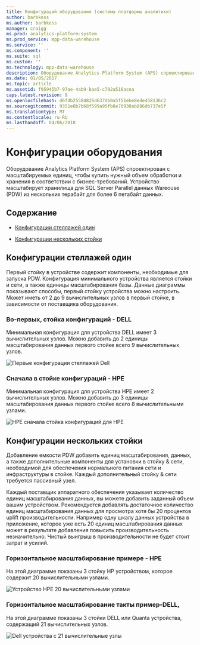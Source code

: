 ```yaml
---
title: Конфигураций оборудования (система платформы аналитики)
author: barbkess
ms.author: barbkess
manager: craigg
ms.prod: analytics-platform-system
ms.prod_service: mpp-data-warehouse
ms.service: ''
ms.component: ''
ms.suite: sql
ms.custom: ''
ms.technology: mpp-data-warehouse
description: Оборудование Analytics Platform System (APS) спроектирован с масштабируемых единиц, чтобы купить нужный объем обработки и хранения в соответствии с бизнес-требований.
ms.date: 01/05/2017
ms.topic: article
ms.assetid: f95945b7-97ae-4ab9-bae5-c792a516acea
caps.latest.revision: 9
ms.openlocfilehash: d6f4b25584826d637db0a5f51ebe8ede458136c2
ms.sourcegitcommit: 9351e8b7b68f599a95fb8e76930ab886db737e5f
ms.translationtype: MT
ms.contentlocale: ru-RU
ms.lasthandoff: 04/06/2018
---
```

# <a name="hardware-configurations"></a>Конфигурации оборудования
Оборудование Analytics Platform System (APS) спроектирован с масштабируемых единиц, чтобы купить нужный объем обработки и хранения в соответствии с бизнес-требований. Устройство масштабирует хранилища для SQL Server Parallel данных Wareouse (PDW) из нескольких терабайт для более 6 петабайт данных.  
  
## <a name="contents"></a>Содержание  
  
-   [Конфигурации стеллажей один](#section1)  
  
-   [Конфигурации нескольких стойки](#section2)  

  
## <a name="section1"></a>Конфигурации стеллажей один  
Первый стойку в устройстве содержит компоненты, необходимые для запуска PDW. Конфигурация минимального устройства является стойки и сети, а также единицы масштабирования базы. Данные диаграммы показывают способы, первый стойку устройства можно настроить. Может иметь от 2 до 9 вычислительных узлов в первый стойке, в зависимости от поставщика оборудования.  
  
### <a name="first-rack-configurations---dell"></a>Во-первых, стойка конфигураций - DELL  
Минимальная конфигурация для устройства DELL имеет 3 вычислительных узлов. Можно добавить до 2 единицы масштабирования данных первого стойке всего 9 вычислительных узлов.  
  
![Первые конфигурации стеллажей Dell](media/first-rack-configurations-dell.png "первые конфигурации стеллажей Dell")  
  
### <a name="first-rack-configurations---hpe"></a>Сначала в стойке конфигураций - HPE  
Минимальная конфигурация для устройства HPE имеет 2 вычислительных узлов. Можно добавить до 3 единицы масштабирования данных первого стойке всего 8 вычислительными узлами.  
  
![HPE сначала стойка конфигураций для HPE](media/first-rack-configurations-hpe.png "HPE сначала стойка конфигураций")  
  
## <a name="section2"></a>Конфигурации нескольких стойки  
Добавление емкости PDW добавить единиц масштабирования, данных, а также дополнительные компоненты для установки в стойку & сети, необходимой для обеспечения нормального питания сети и инфраструктуры в стойке. Каждый дополнительный стойку & сети требуется пассивный узел.  
  
Каждый поставщик аппаратного обеспечения указывает количество единиц масштабирования данных, вы можете добавить заданный объем вашим устройством. Рекомендуется добавлять достаточное количество единиц масштабирования данных для просмотра хотя бы 20 процентов uplift производительности. Например одну шкалу данных устройства в приложение, которое уже есть 20 единиц масштабирования данных может в результате добавления повысить производительность незначительно. Чистый выигрыш в производительности не будет стоит затрат и усилий.  
  
### <a name="scale-out-example---hpe"></a>Горизонтальное масштабирование примере - HPE  
На этой диаграмме показаны 3 стойку HP устройством, которое содержит 20 вычислительными узлами.  
  
![Устройство HPE 20 вычислительными узлами](media/scale-out-hpe.png "HPE устройства 20 вычислительными узлами")  
  
### <a name="scale-out-example--dell-quanta"></a>Горизонтальное масштабирование такты пример-DELL,  
На этой диаграмме показаны 3 стойки DELL или Quanta устройства, содержащий 21 вычислительных узлов.  
  
![Dell устройства с 21 вычислительные узлы](media/scale-out-dell.png "Dell устройства с 21 вычислительных узлов")  
 
